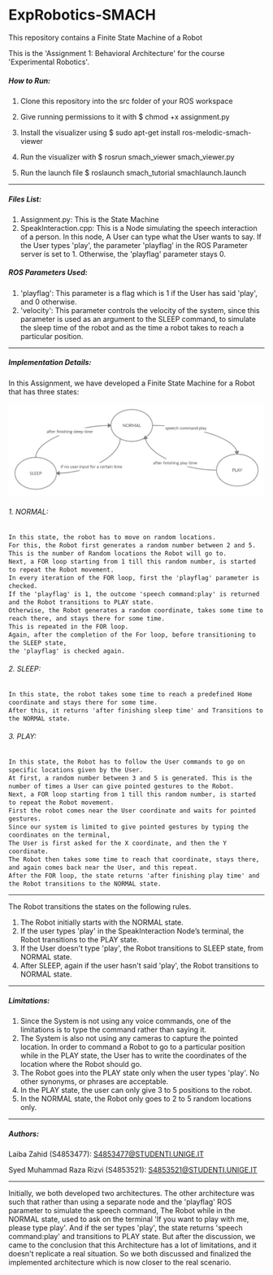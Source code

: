 # ExpRobotics-SMACH
This repository contains a Finite State Machine of a Robot

This is the 'Assignment 1: Behavioral Architecture' for the course 'Experimental Robotics'.

##### How to Run:

1. Clone this repository into the src folder of your ROS workspace

2. Give running permissions to it with
	$ chmod +x assignment.py

3. Install the visualizer using
   	$ sudo apt-get install ros-melodic-smach-viewer

4. Run the visualizer with
        $ rosrun smach_viewer smach_viewer.py

4. Run the launch file
	$ roslaunch smach_tutorial smachlaunch.launch

**************************

##### Files List:

1. Assignment.py: This is the State Machine
2. SpeakInteraction.cpp: This is a Node simulating the speech interaction of a person.
In this node, A User can type what the User wants to say. If the User types 'play', the parameter 'playflag' in the ROS Parameter server is set to 1.
	Otherwise, the 'playflag' parameter stays 0.

##### ROS Parameters Used:

1. 'playflag': This parameter is a flag which is 1 if the User has said 'play', and 0 otherwise.
2. 'velocity': This parameter controls the velocity of the system, since this parameter is used as an argument to the SLEEP command, to simulate the sleep time of the robot and as the time a robot takes to reach a particular position.

**************************

##### Implementation Details:

In this Assignment, we have developed a Finite State Machine for a Robot that has three states:

![alt text](https://github.com/SMRazaRizvi96/ExpRobotics-SMACH/blob/main/statemachine.png?raw=true)

###### 1. NORMAL:
	In this state, the robot has to move on random locations.
	For this, the Robot first generates a random number between 2 and 5.
	This is the number of Random locations the Robot will go to.
	Next, a FOR loop starting from 1 till this random number, is started to repeat the Robot movement.
	In every iteration of the FOR loop, first the 'playflag' parameter is checked.
	If the 'playflag' is 1, the outcome 'speech command:play' is returned and the Robot transitions to PLAY state.
	Otherwise, the Robot generates a random coordinate, takes some time to reach there, and stays there for some time.
	This is repeated in the FOR loop.
	Again, after the completion of the For loop, before transitioning to the SLEEP state,
	the 'playflag' is checked again.


###### 2. SLEEP:
	In this state, the robot takes some time to reach a predefined Home coordinate and stays there for some time.
	After this, it returns 'after finishing sleep time' and Transitions to the NORMAL state.


###### 3. PLAY:
	In this state, the Robot has to follow the User commands to go on specific locations given by the User.
	At first, a random number between 3 and 5 is generated. This is the number of times a User can give pointed gestures to the Robot.
	Next, a FOR loop starting from 1 till this random number, is started to repeat the Robot movement.
	First the robot comes near the User coordinate and waits for pointed gestures.
	Since our system is limited to give pointed gestures by typing the coordinates on the terminal,
	The User is first asked for the X coordinate, and then the Y coordinate.
	The Robot then takes some time to reach that coordinate, stays there, and again comes back near the User, and this repeat.
	After the FOR loop, the state returns 'after finishing play time' and the Robot transitions to the NORMAL state.
	
**************************

The Robot transitions the states on the following rules.

1. The Robot initially starts with the NORMAL state.
2. If the user types 'play' in the SpeakInteraction Node’s terminal, the Robot transitions to the PLAY state.
3. If the User doesn't type 'play', the Robot transitions to SLEEP state, from NORMAL state.
4. After SLEEP, again if the user hasn't said 'play', the Robot transitions to NORMAL state.

**************************

##### Limitations:

1. Since the System is not using any voice commands, one of the limitations is to type the command rather than saying it.
2. The System is also not using any cameras to capture the pointed location.
In order to command a Robot to go to a particular position while in the PLAY state,
the User has to write the coordinates of the location where the Robot should go.
3. The Robot goes into the PLAY state only when the user types 'play'. No other synonyms, or phrases are acceptable.
4. In the PLAY state, the user can only give 3 to 5 positions to the robot.
5. In the NORMAL state, the Robot only goes to 2 to 5 random locations only.

**************************

##### Authors:

Laiba Zahid (S4853477): S4853477@STUDENTI.UNIGE.IT

Syed Muhammad Raza Rizvi (S4853521): S4853521@STUDENTI.UNIGE.IT

**************************

Initially, we both developed two architectures.
The other architecture was such that rather than using a separate node and the 'playflag' ROS parameter to simulate the speech command,
The Robot while in the NORMAL state, used to ask on the terminal 'If you want to play with me, please type play'.
And if the ser types 'play', the state returns 'speech command:play' and transitions to PLAY state.
But after the discussion, we came to the conclusion that this Architecture has a lot of limitations,
and it doesn't replicate a real situation. So we both discussed and finalized the implemented architecture which is now closer
to the real scenario.
